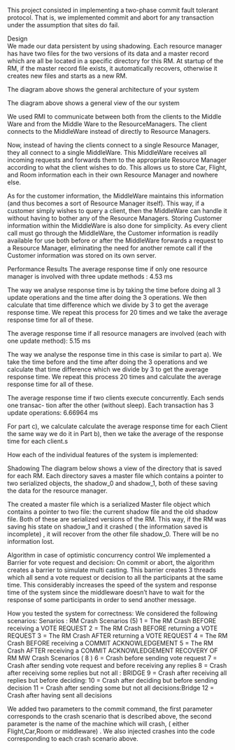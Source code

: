 
This project consisted in implementing a two-phase commit fault tolerant protocol. That is, we implemented commit and abort for any transaction under the assumption that sites do fail. 

Design					
We made our data persistent by using shadowing. Each resource manager has have two files for the two versions of its data and a master record which are all be located in a specific directory for this RM. At startup of the RM, if the master record file exists, it automatically recovers, otherwise it creates new files and starts as a new RM.
			
		

The diagram above shows the general architecture of your system

The diagram above shows a general view of the our system

We used RMI to communicate between both from the clients to the Middle Ware and from the Middle Ware to the ResourceManagers. The client connects to the MiddleWare instead of directly to Resource Managers.


Now, instead of having the clients connect to a single Resource Manager, they all connect to a single MiddleWare. This MiddleWare receives all incoming requests and forwards them to the appropriate Resource Manager according to what the client wishes to do. This allows us to store Car, Flight, and Room information each in their own Resource Manager and nowhere else.

As for the customer information, the MiddleWare maintains this information (and thus becomes a sort of Resource Manager itself). This way, if a customer simply wishes to query a client, then the MiddleWare can handle it without having to bother any of the Resource Managers. Storing Customer information within the MiddleWare is also done for simplicity. As every client call must go through the MiddleWare, the Customer information is readily available for use both before or after the MiddleWare forwards a request to a Resource Manager, eliminating the need for another remote call if the Customer information was stored on its own server.


Performance Results
 The average response time if only one resource manager is involved with three update
methods : 4.53 ms
 
The way we analyse response time is by taking the time before doing all 3 update operations and the time after doing the 3 operations. We then calculate that time difference which we divide by 3 to get the average response time.  We repeat this process for 20 times and we take the average response time for all of these.
 
The average response time if all resource managers are involved (each with one update
method): 5.15 ms
 
The way we analyse the response time in this case is similar to part a). We take the time before and the time after doing the 3 operations and we calculate that time difference which we divide by 3 to get the average response time. We repeat this process 20 times and calculate the average response time for all of these.
 
The average response time if two clients execute concurrently. Each sends one transac-
tion after the other (without sleep). Each transaction has 3 update operations:  6.66964 ms
 
For part c), we calculate calculate the average response time for each Client the same way we do it in Part b), then we take the average of the response time for each client.s



How each of the individual features of the system is implemented:

Shadowing
The diagram below shows a view of the directory that is saved for each RM.
Each directory saves a master file which contains a pointer to two serialized objects, the shadow_0 and shadow_1, both of these saving the data for the resource manager.

The created a master file which is a serialized Master file object which contains a pointer to two file: the current shadow file and the old shadow file. 
Both of these are serialized versions of the RM. This way, if the RM was saving his state on shadow_1 and it crashed ( the information saved is incomplete) , it will recover from the other file shadow_0. There will be no information lost.


Algorithm in case of optimistic concurrency control
We implemented a Barrier for vote request and decision:
On commit or abort, the algorithm creates a barrier to simulate multi casting. This barrier creates 3 threads which all send a vote request or decision to all the participants at the same time. This considerably increases the speed of the system and response time of the system since the middleware doesn’t have to wait for the response of some participants in order to send another message.


How you tested the system for correctness:
We considered the following scenarios: 
Senarios :
RM Crash Scenarios (5)
1 = The RM Crash BEFORE receiving a VOTE REQUEST
2 = The RM Crash BEFORE returning a VOTE REQUEST
3 = The RM Crash AFTER returning a VOTE REQUEST
4 = The RM Crash BEFORE receiving a COMMIT ACKNOWLEDGEMENT
5 = The RM Crash AFTER receiving a COMMIT ACKNOWLEDGEMENT
RECOVERY OF RM 
MW Crash Scenarios ( 8 )
6 = Crash before sending vote request
7 = Crash after sending vote request and before receiving any replies 
8 = Crash after receiving some replies but not all : BRIDGE
9 = Crash after receiving all replies but before deciding:
10 = Crash after deciding but before sending decision
11 = Crash after sending some but not all decisions:Bridge
12 = Crash after having sent all decisions

We added two parameters to the commit command, the first parameter corresponds to the crash scenario that is described above, the second parameter is the name of the machine which will crash, ( either Flight,Car,Room or middleware) . We also injected crashes into the code corresponding to each crash scenario above.
